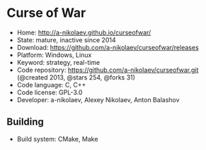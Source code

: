 # Curse of War

- Home: http://a-nikolaev.github.io/curseofwar/
- State: mature, inactive since 2014
- Download: https://github.com/a-nikolaev/curseofwar/releases
- Platform: Windows, Linux
- Keyword: strategy, real-time
- Code repository: https://github.com/a-nikolaev/curseofwar.git (@created 2013, @stars 254, @forks 31)
- Code language: C, C++
- Code license: GPL-3.0
- Developer: a-nikolaev, Alexey Nikolaev, Anton Balashov

## Building

- Build system: CMake, Make
